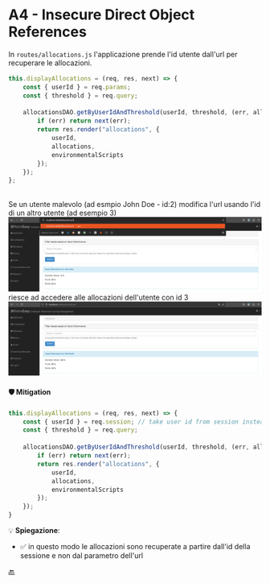 # A4 - Insecure Direct Object References 

In `routes/allocations.js` l'applicazione prende l'id utente dall'url per recuperare le allocazioni.
```js
this.displayAllocations = (req, res, next) => {
    const { userId } = req.params;
    const { threshold } = req.query;

    allocationsDAO.getByUserIdAndThreshold(userId, threshold, (err, allocations) => {
        if (err) return next(err);
        return res.render("allocations", {
            userId,
            allocations,
            environmentalScripts
        });
    });
};
          
```

Se un utente malevolo (ad esmpio John Doe - id:2) modifica l'url usando l'id di un altro utente (ad esempio 3)
![](../img/A4/A4-1.png)
riesce ad accedere alle allocazioni dell'utente con id 3
![](../img/A4/A4-2.png)

#### 🛡️ Mitigation

```js
this.displayAllocations = (req, res, next) => {
    const { userId } = req.session; // take user id from session instead of from URL param
    const { threshold } = req.query;

    allocationsDAO.getByUserIdAndThreshold(userId, threshold, (err, allocations) => {
        if (err) return next(err);
        return res.render("allocations", {
            userId,
            allocations,
            environmentalScripts
        });
    });
}
```
💡 **Spiegazione**:
- ✅ in questo modo le allocazioni sono recuperate a partire dall'id della sessione e non dal parametro dell'url

[🔙](01-as-is.md#a4---insecure-direct-object-references)